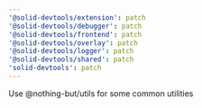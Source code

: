 ```yaml
---
'@solid-devtools/extension': patch
'@solid-devtools/debugger': patch
'@solid-devtools/frontend': patch
'@solid-devtools/overlay': patch
'@solid-devtools/logger': patch
'@solid-devtools/shared': patch
'solid-devtools': patch
---
```


Use @nothing-but/utils for some common utilities
